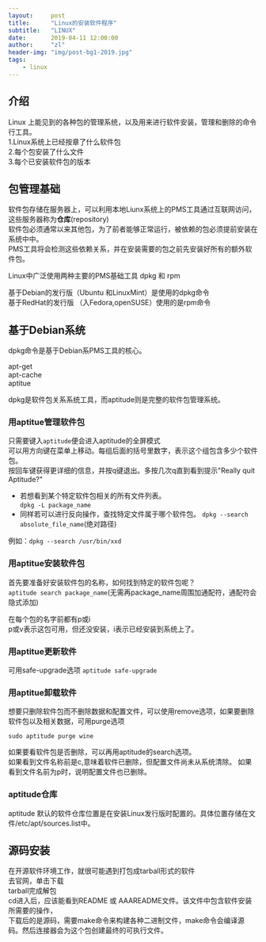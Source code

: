 ```yaml
---
layout:     post
title:      "Linux的安装软件程序"
subtitle:   "LINUX"
date:       2019-04-11 12:00:00
author:     "zl"
header-img: "img/post-bg1-2019.jpg"
tags:
    - linux
---
```



## 介绍 
Linux 上能见到的各种包的管理系统，以及用来进行软件安装，管理和删除的命令行工具。    
1.Linux系统上已经按章了什么软件包   
2.每个包安装了什么文件  
3.每个已安装软件包的版本

## 包管理基础
软件包存储在服务器上，可以利用本地Liunx系统上的PMS工具通过互联网访问，这些服务器称为**仓库**(repository)    
软件包必须通常以来其他包，为了前者能够正常运行，被依赖的包必须提前安装在系统中中。  
PMS工具将会检测这些依赖关系，并在安装需要的包之前先安装好所有的额外软件包。 

Linux中广泛使用两种主要的PMS基础工具 dpkg 和 rpm    

基于Debian的发行版（Ubuntu 和LinuxMint）是使用的dpkg命令    
基于RedHat的发行版 （入Fedora,openSUSE）使用的是rpm命令
	
## 基于Debian系统
dpkg命令是基于Debian系PMS工具的核心。       

apt-get     
apt-cache   
aptitue     

dpkg是软件包关系系统工具，而aptitude则是完整的软件包管理系统。
### 用aptitue管理软件包 
只需要键入`aptitude`便会进入aptitude的全屏模式  
可以用方向键在菜单上移动。每组后面的括号里数字，表示这个组包含多少个软件包。    
按回车键获得更详细的信息，并按q键退出。多按几次q直到看到提示"Really quit Aptitude?"

- 若想看到某个特定软件包相关的所有文件列表。  
`dpkg -L package_name`
- 同样若可以进行反向操作，查找特定文件属于哪个软件包。
`dpkg --search absolute_file_name`(绝对路径)

例如：`dpkg --search /usr/bin/xxd`

### 用aptitue安装软件包
首先要准备好安装软件包的名称，如何找到特定的软件包呢？  
`aptitude search package_name`(无需再package_name周围加通配符，通配符会隐式添加)

在每个包的名字前都有p或i    
p或v表示这包可用，但还没安装，i表示已经安装到系统上了。

### 用aptitue更新软件   
可用safe-upgrade选项
`aptitude safe-upgrade`

### 用aptitue卸载软件   
想要只删除软件包而不删除数据和配置文件，可以使用remove选项，如果要删除软件包以及相关数据，可用purge选项     

`sudo aptitude purge wine`

如果要看软件包是否删除，可以再用aptitude的search选项。  
如果看到文件名称前是c,意味着软件已删除，但配置文件尚未从系统清除。
如果看到文件名前为p时，说明配置文件也已删除。
### aptitude仓库    
aptitude 默认的软件仓库位置是在安装Linux发行版时配置的。具体位置存储在文件/etc/apt/sources.list中。

## 源码安装
 在开源软件环境工作，就很可能遇到打包成tarball形式的软件     
去官网，单击下载        
tarball完成解包     
cd进入后，应该能看到README 或 AAAREADME文件。该文件中包含软件安装所需要的操作，     
下载后的是源码，需要make命令来构建各种二进制文件，make命令会编译源码。然后连接器会为这个包创建最终的可执行文件。
